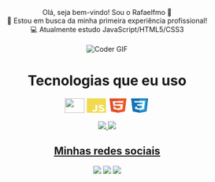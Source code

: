 <div align = "center">
  Olá, seja bem-vindo! Sou o Rafaelfmo 👋<br>
 🚀 Estou em busca da minha primeira experiência profissional!<br>  
 💻 Atualmente estudo JavaScript/HTML5/CSS3 <br>
<br> <img src="https://media.giphy.com/media/SWoSkN6DxTszqIKEqv/giphy.gif" alt="Coder GIF" width="500">
</div>  
<div align="center">
  <h1> Tecnologias que eu uso </h1>
  <img align ="center" height="30" width="40" src="https://cdn.jsdelivr.net/gh/devicons/devicon/icons/cplusplus/cplusplus-original.svg">
  <img align="center" height="30" width="40" src="https://raw.githubusercontent.com/devicons/devicon/master/icons/javascript/javascript-plain.svg">
  <img align="center" height="30" width="40" src="https://raw.githubusercontent.com/devicons/devicon/master/icons/html5/html5-original.svg">
  <img align="center" height="30" width="40" src="https://raw.githubusercontent.com/devicons/devicon/master/icons/css3/css3-original.svg">
</div><br>
<div align="center">
  <a href="https://github.com/Rafaelfmo">
  <img height="150em" src="https://github-readme-stats.vercel.app/api?username=Rafaelfmo&show_icons=true&theme=github_dark&include_all_commits=true&count_private=true"/>
  <img height="150em" src="https://github-readme-stats.vercel.app/api/top-langs/?username=Rafaelfmo&layout=compact&langs_count=7&theme=github_dark"/>
</div>
  <div align="center">
    <h2> Minhas redes sociais </h2> 
    <a href="https://www.linkedin.com/in/linkedin.com/in/rafael-oliveira-a89bb5238" target="_blank"><img src="https://img.shields.io/badge/-LinkedIn-%230077B5?style=for-the-badge&logo=linkedin&logoColor=white" target="_blank"></a>
    <a href="https://instagram.com/rafael_fmo" target="_blank"><img src="https://img.shields.io/badge/-Instagram-%23E4405F?style=for-the-badge&logo=instagram&logoColor=white" target="_blank"></a>
    <a href = "mailto:rafaelfmo11@gmail.com"><img src="https://img.shields.io/badge/-Gmail-%23333?style=for-the-badge&logo=gmail&logoColor=white" target="_blank"></a>
    </div>

